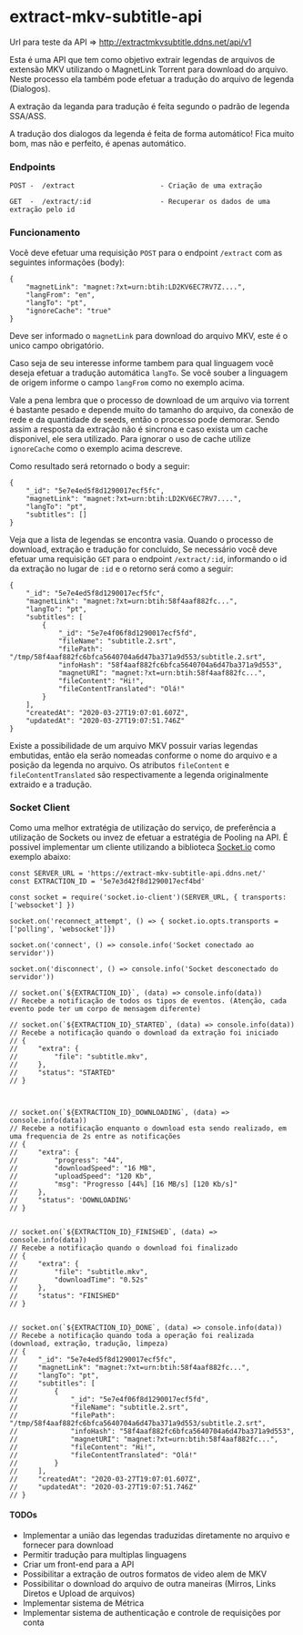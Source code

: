 # extract-mkv-subtitle-api

Url para teste da API => http://extractmkvsubtitle.ddns.net/api/v1

Esta é uma API que tem como objetivo extrair legendas de arquivos de extensão MKV utilizando o MagnetLink Torrent para download do arquivo. Neste processo ela também pode efetuar a tradução do arquivo de legenda (Dialogos).

A extração da leganda para tradução é feita segundo o padrão de legenda SSA/ASS.

A tradução dos dialogos da legenda é feita de forma automático! Fica muito bom, mas não e perfeito, é apenas automático.

### Endpoints
    
    POST -  /extract                     - Criação de uma extração

    GET  -  /extract/:id                 - Recuperar os dados de uma extração pelo id

### Funcionamento

Você deve efetuar uma requisição `POST` para o endpoint `/extract` com as seguintes informações (body):

    {
        "magnetLink": "magnet:?xt=urn:btih:LD2KV6EC7RV7Z....",
        "langFrom": "en",
        "langTo": "pt",
        "ignoreCache": "true"
    }

Deve ser informado o `magnetLink` para download do arquivo MKV, este é o unico campo obrigatório. 

Caso seja de seu interesse informe tambem para qual linguagem você deseja efetuar a tradução automática `langTo`. Se você souber a linguagem de origem informe o campo `langFrom` como no exemplo acima.

Vale a pena lembra que o processo de download de um arquivo via torrent é bastante pesado e depende muito do tamanho do arquivo, da conexão de rede e da quantidade de seeds, então o processo pode demorar. Sendo assim a resposta da extração não é sincrona e caso exista um cache disponivel, ele sera utilizado. Para ignorar o uso de cache utilize `ignoreCache` como o exemplo acima descreve.

Como resultado será retornado o body a seguir:

    {
        "_id": "5e7e4ed5f8d1290017ecf5fc",
        "magnetLink": "magnet:?xt=urn:btih:LD2KV6EC7RV7....",
        "langTo": "pt",
        "subtitles": []
    }

Veja que a lista de legendas se encontra vasia. Quando o processo de download, extração e tradução for concluido, Se necessário você deve efetuar uma requisição `GET` para o endpoint `/extract/:id`, informando o id da extração no lugar de `:id` e o retorno será como a seguir:

    {
        "_id": "5e7e4ed5f8d1290017ecf5fc",
        "magnetLink": "magnet:?xt=urn:btih:58f4aaf882fc...",
        "langTo": "pt",
        "subtitles": [
            {
                "_id": "5e7e4f06f8d1290017ecf5fd",
                "fileName": "subtitle.2.srt",
                "filePath": "/tmp/58f4aaf882fc6bfca5640704a6d47ba371a9d553/subtitle.2.srt",
                "infoHash": "58f4aaf882fc6bfca5640704a6d47ba371a9d553",
                "magnetURI": "magnet:?xt=urn:btih:58f4aaf882fc...",
                "fileContent": "Hi!",
                "fileContentTranslated": "Olá!"
            }
        ],
        "createdAt": "2020-03-27T19:07:01.607Z",
        "updatedAt": "2020-03-27T19:07:51.746Z"
    }

Existe a possibilidade de um arquivo MKV possuir varias legendas embutidas, então ela serão nomeadas conforme o nome do arquivo e a posição da legenda no arquivo. Os atributos `fileContent` e `fileContentTranslated` são respectivamente a legenda originalmente extraido e a tradução.


### Socket Client

Como uma melhor extratégia de utilização do serviço, de preferência a utilização de Sockets ou invez de efetuar a estratégia de Pooling na API. É possivel implementar um cliente utilizando a biblioteca [Socket.io](https://www.npmjs.com/package/socket.io-client) como exemplo abaixo:


    const SERVER_URL = 'https://extract-mkv-subtitle-api.ddns.net/'
    const EXTRACTION_ID = '5e7e3d42f8d1290017ecf4bd'

    const socket = require('socket.io-client')(SERVER_URL, { transports: ['websocket'] })

    socket.on('reconnect_attempt', () => { socket.io.opts.transports = ['polling', 'websocket']})

    socket.on('connect', () => console.info('Socket conectado ao servidor'))

    socket.on('disconnect', () => console.info('Socket desconectado do servidor'))

    // socket.on(`${EXTRACTION_ID}`, (data) => console.info(data))
    // Recebe a notificação de todos os tipos de eventos. (Atenção, cada evento pode ter um corpo de mensagem diferente)

    // socket.on(`${EXTRACTION_ID}_STARTED`, (data) => console.info(data))
    // Recebe a notificação quando o download da extração foi iniciado
    // {
    //     "extra": {
    //         "file": "subtitle.mkv",
    //     },
    //     "status": "STARTED"
    // }



    // socket.on(`${EXTRACTION_ID}_DOWNLOADING`, (data) => console.info(data))
    // Recebe a notificação enquanto o download esta sendo realizado, em uma frequencia de 2s entre as notificações
    // {
    //     "extra": { 
    //         "progress": "44",
    //         "downloadSpeed": "16 MB",
    //         "uploadSpeed": "120 Kb",
    //         "msg": "Progresso [44%] [16 MB/s] [120 Kb/s]"
    //     },
    //     "status": 'DOWNLOADING'
    // }


    // socket.on(`${EXTRACTION_ID}_FINISHED`, (data) => console.info(data))
    // Recebe a notificação quando o download foi finalizado
    // {
    //     "extra": {
    //         "file": "subtitle.mkv",
    //         "downloadTime": "0.52s"
    //     },
    //     "status": "FINISHED"
    // }


    // socket.on(`${EXTRACTION_ID}_DONE`, (data) => console.info(data))
    // Recebe a notificação quando toda a operação foi realizada (download, extração, tradução, limpeza)    
    // {
    //     "_id": "5e7e4ed5f8d1290017ecf5fc",
    //     "magnetLink": "magnet:?xt=urn:btih:58f4aaf882fc...",
    //     "langTo": "pt",
    //     "subtitles": [
    //         {
    //             "_id": "5e7e4f06f8d1290017ecf5fd",
    //             "fileName": "subtitle.2.srt",
    //             "filePath": "/tmp/58f4aaf882fc6bfca5640704a6d47ba371a9d553/subtitle.2.srt",
    //             "infoHash": "58f4aaf882fc6bfca5640704a6d47ba371a9d553",
    //             "magnetURI": "magnet:?xt=urn:btih:58f4aaf882fc...",
    //             "fileContent": "Hi!",
    //             "fileContentTranslated": "Olá!"
    //         }
    //     ],
    //     "createdAt": "2020-03-27T19:07:01.607Z",
    //     "updatedAt": "2020-03-27T19:07:51.746Z"
    // }


#### TODOs

* Implementar a união das legendas traduzidas diretamente no arquivo e fornecer para download
* Permitir tradução para multiplas linguagens
* Criar um front-end para a API
* Possibilitar a extração de outros formatos de video alem de MKV
* Possibilitar o download do arquivo de outra maneiras (Mirros, Links Diretos e Upload de arquivos)
* Implementar sistema de Métrica
* Implementar sistema de authenticação e controle de requisições por conta
